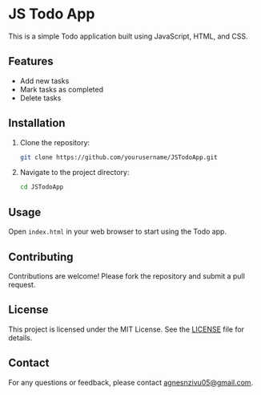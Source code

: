 # JS Todo App

This is a simple Todo application built using JavaScript, HTML, and CSS.

## Features

- Add new tasks
- Mark tasks as completed
- Delete tasks

## Installation

1. Clone the repository:
    ```sh
    git clone https://github.com/yourusername/JSTodoApp.git
    ```
2. Navigate to the project directory:
    ```sh
    cd JSTodoApp
    ```

## Usage

Open `index.html` in your web browser to start using the Todo app.

## Contributing

Contributions are welcome! Please fork the repository and submit a pull request.

## License

This project is licensed under the MIT License. See the [LICENSE](LICENSE) file for details.

## Contact

For any questions or feedback, please contact agnesnzivu05@gmail.com.
